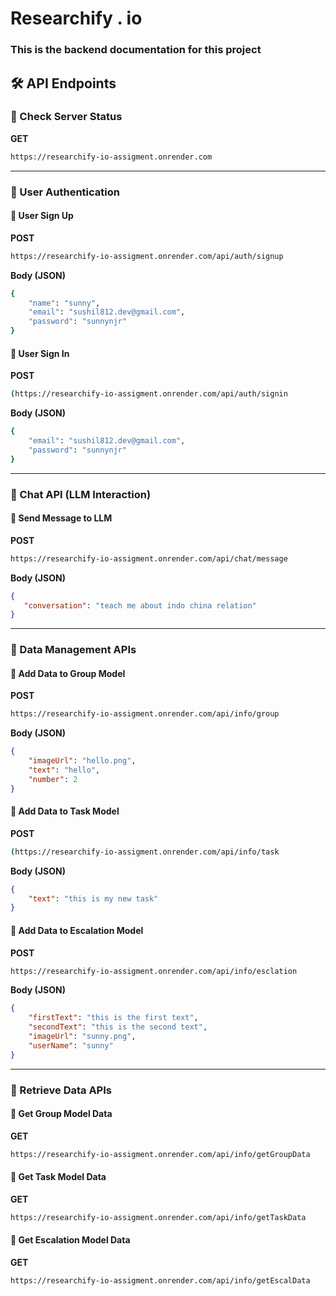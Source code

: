 # Researchify . io

### This is the backend documentation for this project

## 🛠️ API Endpoints

### 🔹 Check Server Status

**GET**  

```bash
https://researchify-io-assigment.onrender.com
```

---

### 🔹 User Authentication

#### 📝 User Sign Up

**POST**  

```bash
https://researchify-io-assigment.onrender.com/api/auth/signup
```

**Body (JSON)**  

```bash
{
    "name": "sunny",
    "email": "sushil812.dev@gmail.com",
    "password": "sunnynjr"
}
```

#### 🔑 User Sign In

**POST**  

```bash
(https://researchify-io-assigment.onrender.com/api/auth/signin
```

**Body (JSON)**

```bash
{
    "email": "sushil812.dev@gmail.com",
    "password": "sunnynjr"
}
```

----------

### 🔹 Chat API (LLM Interaction)

#### 💬 Send Message to LLM

**POST**  

```bash
https://researchify-io-assigment.onrender.com/api/chat/message
```

**Body (JSON)**

```json
{
   "conversation": "teach me about indo china relation"
}
```

----------

### 🔹 Data Management APIs

#### 📌 Add Data to Group Model

**POST**  

```bash
https://researchify-io-assigment.onrender.com/api/info/group
```

**Body (JSON)**

```json
{
    "imageUrl": "hello.png",
    "text": "hello",
    "number": 2
}
```

#### 📌 Add Data to Task Model

**POST**  

```bash
(https://researchify-io-assigment.onrender.com/api/info/task
```

**Body (JSON)**

```json
{
    "text": "this is my new task"
}
```

#### 📌 Add Data to Escalation Model

**POST**  

```bash
https://researchify-io-assigment.onrender.com/api/info/esclation
```

**Body (JSON)**

```json
{
    "firstText": "this is the first text",
    "secondText": "this is the second text",
    "imageUrl": "sunny.png",
    "userName": "sunny"
}
```

----------

### 🔹 Retrieve Data APIs

#### 📌 Get Group Model Data

**GET**  

```bash
https://researchify-io-assigment.onrender.com/api/info/getGroupData
```

#### 📌 Get Task Model Data

**GET**  

```bash
https://researchify-io-assigment.onrender.com/api/info/getTaskData
```

#### 📌 Get Escalation Model Data

**GET**  

```bash
https://researchify-io-assigment.onrender.com/api/info/getEscalData
```
